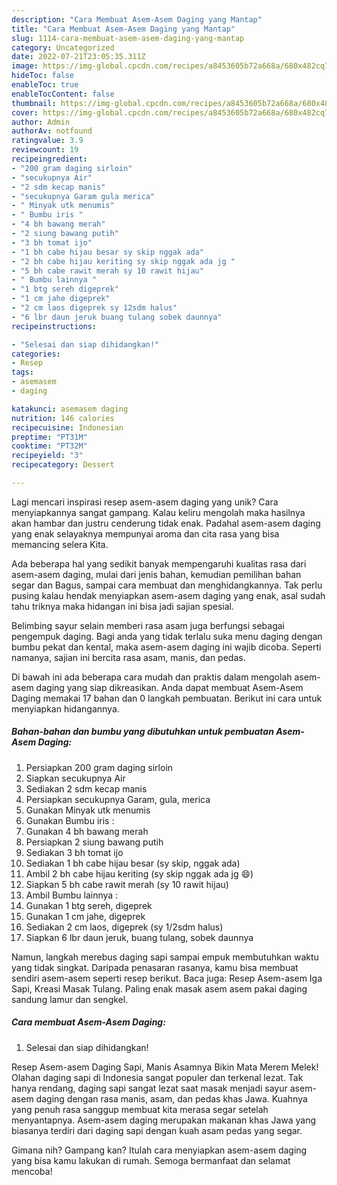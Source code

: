 ```yaml
---
description: "Cara Membuat Asem-Asem Daging yang Mantap"
title: "Cara Membuat Asem-Asem Daging yang Mantap"
slug: 1114-cara-membuat-asem-asem-daging-yang-mantap
category: Uncategorized
date: 2022-07-21T23:05:35.311Z
image: https://img-global.cpcdn.com/recipes/a8453605b72a668a/680x482cq70/asem-asem-daging-foto-resep-utama.jpg
hideToc: false
enableToc: true
enableTocContent: false
thumbnail: https://img-global.cpcdn.com/recipes/a8453605b72a668a/680x482cq70/asem-asem-daging-foto-resep-utama.jpg
cover: https://img-global.cpcdn.com/recipes/a8453605b72a668a/680x482cq70/asem-asem-daging-foto-resep-utama.jpg
author: Admin
authorAv: notfound
ratingvalue: 3.9
reviewcount: 19
recipeingredient:
- "200 gram daging sirloin"
- "secukupnya Air"
- "2 sdm kecap manis"
- "secukupnya Garam gula merica"
- " Minyak utk menumis"
- " Bumbu iris "
- "4 bh bawang merah"
- "2 siung bawang putih"
- "3 bh tomat ijo"
- "1 bh cabe hijau besar sy skip nggak ada"
- "2 bh cabe hijau keriting sy skip nggak ada jg "
- "5 bh cabe rawit merah sy 10 rawit hijau"
- " Bumbu lainnya "
- "1 btg sereh digeprek"
- "1 cm jahe digeprek"
- "2 cm laos digeprek sy 12sdm halus"
- "6 lbr daun jeruk buang tulang sobek daunnya"
recipeinstructions:

- "Selesai dan siap dihidangkan!"
categories:
- Resep
tags:
- asemasem
- daging

katakunci: asemasem daging 
nutrition: 146 calories
recipecuisine: Indonesian
preptime: "PT31M"
cooktime: "PT32M"
recipeyield: "3"
recipecategory: Dessert

---
```





Lagi mencari inspirasi resep asem-asem daging yang unik? Cara menyiapkannya sangat gampang. Kalau keliru mengolah maka hasilnya akan hambar dan justru cenderung tidak enak. Padahal asem-asem daging yang enak selayaknya mempunyai aroma dan cita rasa yang bisa memancing selera Kita.





Ada beberapa hal yang sedikit banyak mempengaruhi kualitas rasa dari asem-asem daging, mulai dari jenis bahan, kemudian pemilihan bahan segar dan Bagus, sampai cara membuat dan menghidangkannya. Tak perlu pusing kalau hendak menyiapkan asem-asem daging yang enak,      asal sudah tahu triknya maka hidangan ini bisa jadi sajian spesial.














Belimbing sayur selain memberi rasa asam juga berfungsi sebagai pengempuk daging. Bagi anda yang tidak terlalu suka menu daging dengan bumbu pekat dan kental, maka asem-asem daging ini wajib dicoba. Seperti namanya, sajian ini bercita rasa asam, manis, dan pedas.






Di bawah ini ada beberapa cara mudah dan praktis dalam mengolah asem-asem daging yang siap dikreasikan. Anda dapat membuat Asem-Asem Daging memakai 17 bahan dan 0 langkah pembuatan. Berikut ini cara untuk menyiapkan hidangannya.

<!--inarticleads1-->

##### Bahan-bahan dan bumbu yang dibutuhkan untuk pembuatan Asem-Asem Daging:

1. Persiapkan 200 gram daging sirloin
1. Siapkan secukupnya Air
1. Sediakan 2 sdm kecap manis
1. Persiapkan secukupnya Garam, gula, merica
1. Gunakan  Minyak utk menumis
1. Gunakan  Bumbu iris :
1. Gunakan 4 bh bawang merah
1. Persiapkan 2 siung bawang putih
1. Sediakan 3 bh tomat ijo
1. Sediakan 1 bh cabe hijau besar (sy skip, nggak ada)
1. Ambil 2 bh cabe hijau keriting (sy skip nggak ada jg 😄)
1. Siapkan 5 bh cabe rawit merah (sy 10 rawit hijau)
1. Ambil  Bumbu lainnya :
1. Gunakan 1 btg sereh, digeprek
1. Gunakan 1 cm jahe, digeprek
1. Sediakan 2 cm laos, digeprek (sy 1/2sdm halus)
1. Siapkan 6 lbr daun jeruk, buang tulang, sobek daunnya


Namun, langkah merebus daging sapi sampai empuk membutuhkan waktu yang tidak singkat. Daripada penasaran rasanya, kamu bisa membuat sendiri asem-asem seperti resep berikut. Baca juga: Resep Asem-asem Iga Sapi, Kreasi Masak Tulang. Paling enak masak asem asem pakai daging sandung lamur dan sengkel. 

<!--inarticleads2-->

##### Cara membuat Asem-Asem Daging:


1. Selesai dan siap dihidangkan!

Resep Asem-asem Daging Sapi, Manis Asamnya Bikin Mata Merem Melek! Olahan daging sapi di Indonesia sangat populer dan terkenal lezat. Tak hanya rendang, daging sapi sangat lezat saat masak menjadi sayur asem-asem daging dengan rasa manis, asam, dan pedas khas Jawa. Kuahnya yang penuh rasa sanggup membuat kita merasa segar setelah menyantapnya. Asem-asem daging merupakan makanan khas Jawa yang biasanya terdiri dari daging sapi dengan kuah asam pedas yang segar. 

Gimana nih? Gampang kan? Itulah cara menyiapkan asem-asem daging yang bisa kamu lakukan di rumah. Semoga bermanfaat dan selamat mencoba!
